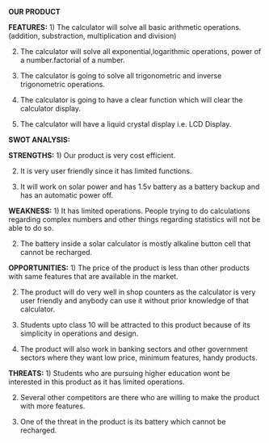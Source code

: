 **OUR PRODUCT**

**FEATURES:** 1) The calculator will solve all basic arithmetic operations.(addition, substraction, multiplication and division)

2) The calculator will solve all exponential,logarithmic operations, power of a number.factorial of a number.

3) The calculator is going to solve all trigonometric and inverse trigonometric operations.

4) The calculator is going to have a clear function which will clear the calculator display.

5) The calculator will have a liquid crystal display i.e. LCD Display.

**SWOT ANALYSIS:**

**STRENGTHS:** 1) Our product is  very cost efficient.

2) It is very user friendly since it has limited functions.

3) It will work on solar power and has 1.5v battery as a battery backup and has an automatic power off.

**WEAKNESS:** 1) It has limited operations. People trying to do calculations regarding complex numbers and other things regarding statistics will not be able to do so.

2) The battery inside a solar calculator is mostly alkaline button cell that cannot be recharged.

**OPPORTUNITIES:** 1) The price of the product is less than other products with same features that are available in the market.

2) The product will do very well in shop counters as the calculator is very user friendly and anybody can use it without prior knowledge of that calculator.

3) Students upto class 10 will be attracted to this product because of its simplicity in operations and design.

4) The product will also work in banking sectors and other government sectors where they want low price, minimum features, handy products.

**THREATS:** 1) Students who are pursuing higher education wont be interested in this product as it has limited operations.

2) Several other competitors are there who are willing to make the product with more features.

3) One of the threat in the product is its battery which cannot be recharged.
